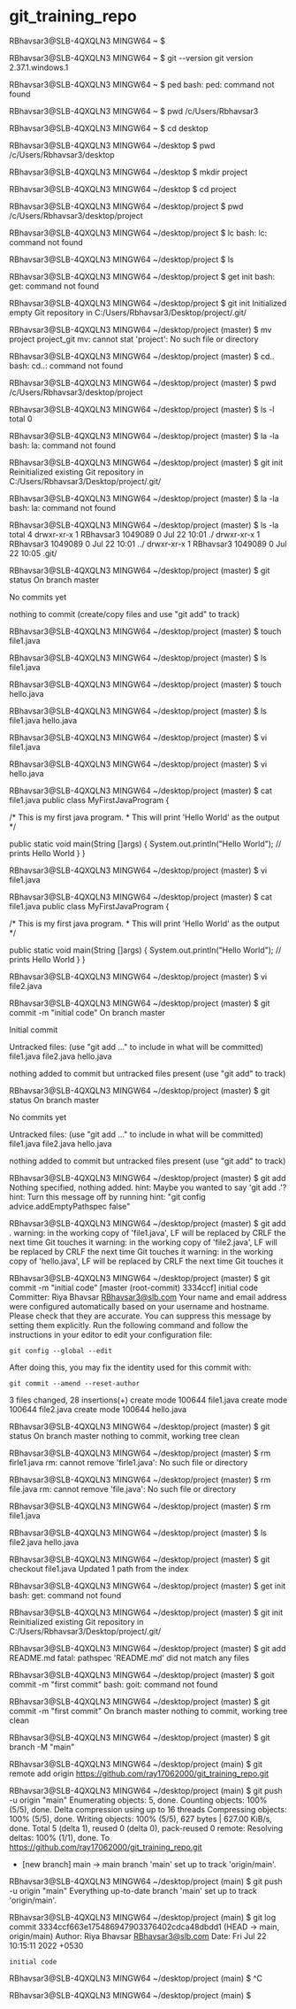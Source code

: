 # git_training_repo


RBhavsar3@SLB-4QXQLN3 MINGW64 ~
$

RBhavsar3@SLB-4QXQLN3 MINGW64 ~
$ git --version
git version 2.37.1.windows.1

RBhavsar3@SLB-4QXQLN3 MINGW64 ~
$ ped
bash: ped: command not found

RBhavsar3@SLB-4QXQLN3 MINGW64 ~
$ pwd
/c/Users/Rbhavsar3

RBhavsar3@SLB-4QXQLN3 MINGW64 ~
$ cd desktop

RBhavsar3@SLB-4QXQLN3 MINGW64 ~/desktop
$ pwd
/c/Users/Rbhavsar3/desktop

RBhavsar3@SLB-4QXQLN3 MINGW64 ~/desktop
$ mkdir project

RBhavsar3@SLB-4QXQLN3 MINGW64 ~/desktop
$ cd project

RBhavsar3@SLB-4QXQLN3 MINGW64 ~/desktop/project
$ pwd
/c/Users/Rbhavsar3/desktop/project

RBhavsar3@SLB-4QXQLN3 MINGW64 ~/desktop/project
$ lc
bash: lc: command not found

RBhavsar3@SLB-4QXQLN3 MINGW64 ~/desktop/project
$ ls

RBhavsar3@SLB-4QXQLN3 MINGW64 ~/desktop/project
$ get init
bash: get: command not found

RBhavsar3@SLB-4QXQLN3 MINGW64 ~/desktop/project
$ git init
Initialized empty Git repository in C:/Users/Rbhavsar3/Desktop/project/.git/

RBhavsar3@SLB-4QXQLN3 MINGW64 ~/desktop/project (master)
$ mv project project_git
mv: cannot stat 'project': No such file or directory

RBhavsar3@SLB-4QXQLN3 MINGW64 ~/desktop/project (master)
$ cd..
bash: cd..: command not found

RBhavsar3@SLB-4QXQLN3 MINGW64 ~/desktop/project (master)
$ pwd
/c/Users/Rbhavsar3/desktop/project

RBhavsar3@SLB-4QXQLN3 MINGW64 ~/desktop/project (master)
$ ls -l
total 0

RBhavsar3@SLB-4QXQLN3 MINGW64 ~/desktop/project (master)
$ la -la
bash: la: command not found

RBhavsar3@SLB-4QXQLN3 MINGW64 ~/desktop/project (master)
$ git init
Reinitialized existing Git repository in C:/Users/Rbhavsar3/Desktop/project/.git/

RBhavsar3@SLB-4QXQLN3 MINGW64 ~/desktop/project (master)
$ la -la
bash: la: command not found

RBhavsar3@SLB-4QXQLN3 MINGW64 ~/desktop/project (master)
$ ls -la
total 4
drwxr-xr-x 1 RBhavsar3 1049089 0 Jul 22 10:01 ./
drwxr-xr-x 1 RBhavsar3 1049089 0 Jul 22 10:01 ../
drwxr-xr-x 1 RBhavsar3 1049089 0 Jul 22 10:05 .git/

RBhavsar3@SLB-4QXQLN3 MINGW64 ~/desktop/project (master)
$ git status
On branch master

No commits yet

nothing to commit (create/copy files and use "git add" to track)

RBhavsar3@SLB-4QXQLN3 MINGW64 ~/desktop/project (master)
$ touch file1.java

RBhavsar3@SLB-4QXQLN3 MINGW64 ~/desktop/project (master)
$ ls
file1.java

RBhavsar3@SLB-4QXQLN3 MINGW64 ~/desktop/project (master)
$ touch hello.java

RBhavsar3@SLB-4QXQLN3 MINGW64 ~/desktop/project (master)
$ ls
file1.java  hello.java

RBhavsar3@SLB-4QXQLN3 MINGW64 ~/desktop/project (master)
$ vi file1.java

RBhavsar3@SLB-4QXQLN3 MINGW64 ~/desktop/project (master)
$ vi hello.java

RBhavsar3@SLB-4QXQLN3 MINGW64 ~/desktop/project (master)
$ cat file1.java
public class MyFirstJavaProgram {

   /* This is my first java program.
    * This will print 'Hello World' as the output
    */

   public static void main(String []args) {
      System.out.println("Hello World"); // prints Hello World
   }
}

RBhavsar3@SLB-4QXQLN3 MINGW64 ~/desktop/project (master)
$ vi file1.java

RBhavsar3@SLB-4QXQLN3 MINGW64 ~/desktop/project (master)
$ cat file1.java
public class MyFirstJavaProgram {

   /* This is my first java program.
    * This will print 'Hello World' as the output
    */

   public static void main(String []args) {
      System.out.println("Hello World"); // prints Hello World
   }
}

RBhavsar3@SLB-4QXQLN3 MINGW64 ~/desktop/project (master)
$ vi file2.java

RBhavsar3@SLB-4QXQLN3 MINGW64 ~/desktop/project (master)
$ git commit -m "initial code"
On branch master

Initial commit

Untracked files:
  (use "git add <file>..." to include in what will be committed)
        file1.java
        file2.java
        hello.java

nothing added to commit but untracked files present (use "git add" to track)

RBhavsar3@SLB-4QXQLN3 MINGW64 ~/desktop/project (master)
$ git status
On branch master

No commits yet

Untracked files:
  (use "git add <file>..." to include in what will be committed)
        file1.java
        file2.java
        hello.java

nothing added to commit but untracked files present (use "git add" to track)

RBhavsar3@SLB-4QXQLN3 MINGW64 ~/desktop/project (master)
$ git add
Nothing specified, nothing added.
hint: Maybe you wanted to say 'git add .'?
hint: Turn this message off by running
hint: "git config advice.addEmptyPathspec false"

RBhavsar3@SLB-4QXQLN3 MINGW64 ~/desktop/project (master)
$ git add .
warning: in the working copy of 'file1.java', LF will be replaced by CRLF the next time Git touches it
warning: in the working copy of 'file2.java', LF will be replaced by CRLF the next time Git touches it
warning: in the working copy of 'hello.java', LF will be replaced by CRLF the next time Git touches it

RBhavsar3@SLB-4QXQLN3 MINGW64 ~/desktop/project (master)
$ git commit -m "initial code"
[master (root-commit) 3334ccf] initial code
 Committer: Riya Bhavsar <RBhavsar3@slb.com>
Your name and email address were configured automatically based
on your username and hostname. Please check that they are accurate.
You can suppress this message by setting them explicitly. Run the
following command and follow the instructions in your editor to edit
your configuration file:

    git config --global --edit

After doing this, you may fix the identity used for this commit with:

    git commit --amend --reset-author

 3 files changed, 28 insertions(+)
 create mode 100644 file1.java
 create mode 100644 file2.java
 create mode 100644 hello.java

RBhavsar3@SLB-4QXQLN3 MINGW64 ~/desktop/project (master)
$ git status
On branch master
nothing to commit, working tree clean

RBhavsar3@SLB-4QXQLN3 MINGW64 ~/desktop/project (master)
$ rm firle1.java
rm: cannot remove 'firle1.java': No such file or directory

RBhavsar3@SLB-4QXQLN3 MINGW64 ~/desktop/project (master)
$ rm file.java
rm: cannot remove 'file.java': No such file or directory

RBhavsar3@SLB-4QXQLN3 MINGW64 ~/desktop/project (master)
$ rm file1.java

RBhavsar3@SLB-4QXQLN3 MINGW64 ~/desktop/project (master)
$ ls
file2.java  hello.java

RBhavsar3@SLB-4QXQLN3 MINGW64 ~/desktop/project (master)
$ git checkout file1.java
Updated 1 path from the index

RBhavsar3@SLB-4QXQLN3 MINGW64 ~/desktop/project (master)
$ get init
bash: get: command not found

RBhavsar3@SLB-4QXQLN3 MINGW64 ~/desktop/project (master)
$ git init
Reinitialized existing Git repository in C:/Users/Rbhavsar3/Desktop/project/.git/

RBhavsar3@SLB-4QXQLN3 MINGW64 ~/desktop/project (master)
$ git add README.md
fatal: pathspec 'README.md' did not match any files

RBhavsar3@SLB-4QXQLN3 MINGW64 ~/desktop/project (master)
$ goit commit -m "first commit"
bash: goit: command not found

RBhavsar3@SLB-4QXQLN3 MINGW64 ~/desktop/project (master)
$ git commit -m "first commit"
On branch master
nothing to commit, working tree clean

RBhavsar3@SLB-4QXQLN3 MINGW64 ~/desktop/project (master)
$ git branch -M "main"

RBhavsar3@SLB-4QXQLN3 MINGW64 ~/desktop/project (main)
$ git remote add origin https://github.com/ray17062000/git_training_repo.git

RBhavsar3@SLB-4QXQLN3 MINGW64 ~/desktop/project (main)
$ git push -u origin "main"
Enumerating objects: 5, done.
Counting objects: 100% (5/5), done.
Delta compression using up to 16 threads
Compressing objects: 100% (5/5), done.
Writing objects: 100% (5/5), 627 bytes | 627.00 KiB/s, done.
Total 5 (delta 1), reused 0 (delta 0), pack-reused 0
remote: Resolving deltas: 100% (1/1), done.
To https://github.com/ray17062000/git_training_repo.git
 * [new branch]      main -> main
branch 'main' set up to track 'origin/main'.

RBhavsar3@SLB-4QXQLN3 MINGW64 ~/desktop/project (main)
$ git push -u origin "main"
Everything up-to-date
branch 'main' set up to track 'origin/main'.

RBhavsar3@SLB-4QXQLN3 MINGW64 ~/desktop/project (main)
$ git log
commit 3334ccf663e175486947903376402cdca48dbdd1 (HEAD -> main, origin/main)
Author: Riya Bhavsar <RBhavsar3@slb.com>
Date:   Fri Jul 22 10:15:11 2022 +0530

    initial code

RBhavsar3@SLB-4QXQLN3 MINGW64 ~/desktop/project (main)
$ ^C

RBhavsar3@SLB-4QXQLN3 MINGW64 ~/desktop/project (main)
$
